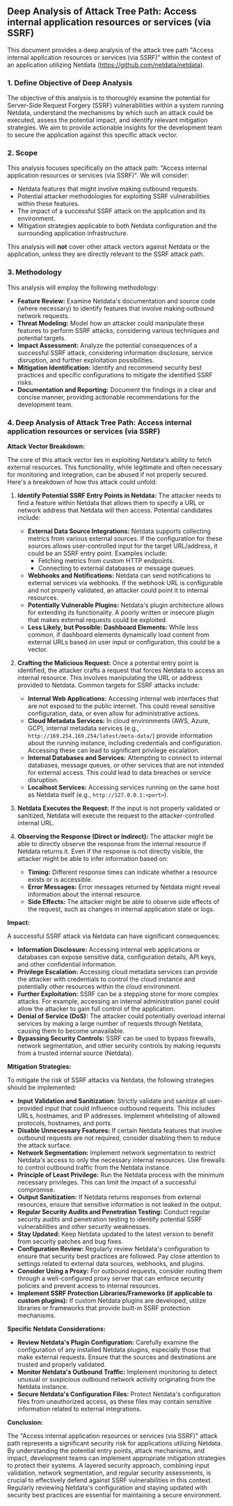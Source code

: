 ## Deep Analysis of Attack Tree Path: Access internal application resources or services (via SSRF)

This document provides a deep analysis of the attack tree path "Access internal application resources or services (via SSRF)" within the context of an application utilizing Netdata (https://github.com/netdata/netdata).

### 1. Define Objective of Deep Analysis

The objective of this analysis is to thoroughly examine the potential for Server-Side Request Forgery (SSRF) vulnerabilities within a system running Netdata, understand the mechanisms by which such an attack could be executed, assess the potential impact, and identify relevant mitigation strategies. We aim to provide actionable insights for the development team to secure the application against this specific attack vector.

### 2. Scope

This analysis focuses specifically on the attack path: "Access internal application resources or services (via SSRF)". We will consider:

*   Netdata features that might involve making outbound requests.
*   Potential attacker methodologies for exploiting SSRF vulnerabilities within these features.
*   The impact of a successful SSRF attack on the application and its environment.
*   Mitigation strategies applicable to both Netdata configuration and the surrounding application infrastructure.

This analysis will **not** cover other attack vectors against Netdata or the application, unless they are directly relevant to the SSRF attack path.

### 3. Methodology

This analysis will employ the following methodology:

*   **Feature Review:** Examine Netdata's documentation and source code (where necessary) to identify features that involve making outbound network requests.
*   **Threat Modeling:**  Model how an attacker could manipulate these features to perform SSRF attacks, considering various techniques and potential targets.
*   **Impact Assessment:** Analyze the potential consequences of a successful SSRF attack, considering information disclosure, service disruption, and further exploitation possibilities.
*   **Mitigation Identification:**  Identify and recommend security best practices and specific configurations to mitigate the identified SSRF risks.
*   **Documentation and Reporting:**  Document the findings in a clear and concise manner, providing actionable recommendations for the development team.

### 4. Deep Analysis of Attack Tree Path: Access internal application resources or services (via SSRF)

**Attack Vector Breakdown:**

The core of this attack vector lies in exploiting Netdata's ability to fetch external resources. This functionality, while legitimate and often necessary for monitoring and integration, can be abused if not properly secured. Here's a breakdown of how this attack could unfold:

1. **Identify Potential SSRF Entry Points in Netdata:**  The attacker needs to find a feature within Netdata that allows them to specify a URL or network address that Netdata will then access. Potential candidates include:

    *   **External Data Source Integrations:** Netdata supports collecting metrics from various external sources. If the configuration for these sources allows user-controlled input for the target URL/address, it could be an SSRF entry point. Examples include:
        *   Fetching metrics from custom HTTP endpoints.
        *   Connecting to external databases or message queues.
    *   **Webhooks and Notifications:** Netdata can send notifications to external services via webhooks. If the webhook URL is configurable and not properly validated, an attacker could point it to internal resources.
    *   **Potentially Vulnerable Plugins:** Netdata's plugin architecture allows for extending its functionality. A poorly written or insecure plugin that makes external requests could be exploited.
    *   **Less Likely, but Possible: Dashboard Elements:**  While less common, if dashboard elements dynamically load content from external URLs based on user input or configuration, this could be a vector.

2. **Crafting the Malicious Request:** Once a potential entry point is identified, the attacker crafts a request that forces Netdata to access an internal resource. This involves manipulating the URL or address provided to Netdata. Common targets for SSRF attacks include:

    *   **Internal Web Applications:** Accessing internal web interfaces that are not exposed to the public internet. This could reveal sensitive configuration, data, or even allow for administrative actions.
    *   **Cloud Metadata Services:**  In cloud environments (AWS, Azure, GCP), internal metadata services (e.g., `http://169.254.169.254/latest/meta-data/`) provide information about the running instance, including credentials and configuration. Accessing these can lead to significant privilege escalation.
    *   **Internal Databases and Services:**  Attempting to connect to internal databases, message queues, or other services that are not intended for external access. This could lead to data breaches or service disruption.
    *   **Localhost Services:**  Accessing services running on the same host as Netdata itself (e.g., `http://127.0.0.1:<port>`).

3. **Netdata Executes the Request:**  If the input is not properly validated or sanitized, Netdata will execute the request to the attacker-controlled internal URL.

4. **Observing the Response (Direct or Indirect):** The attacker might be able to directly observe the response from the internal resource if Netdata returns it. Even if the response is not directly visible, the attacker might be able to infer information based on:

    *   **Timing:**  Different response times can indicate whether a resource exists or is accessible.
    *   **Error Messages:**  Error messages returned by Netdata might reveal information about the internal resource.
    *   **Side Effects:**  The attacker might be able to observe side effects of the request, such as changes in internal application state or logs.

**Impact:**

A successful SSRF attack via Netdata can have significant consequences:

*   **Information Disclosure:** Accessing internal web applications or databases can expose sensitive data, configuration details, API keys, and other confidential information.
*   **Privilege Escalation:** Accessing cloud metadata services can provide the attacker with credentials to control the cloud instance and potentially other resources within the cloud environment.
*   **Further Exploitation:**  SSRF can be a stepping stone for more complex attacks. For example, accessing an internal administration panel could allow the attacker to gain full control of the application.
*   **Denial of Service (DoS):**  The attacker could potentially overload internal services by making a large number of requests through Netdata, causing them to become unavailable.
*   **Bypassing Security Controls:** SSRF can be used to bypass firewalls, network segmentation, and other security controls by making requests from a trusted internal source (Netdata).

**Mitigation Strategies:**

To mitigate the risk of SSRF attacks via Netdata, the following strategies should be implemented:

*   **Input Validation and Sanitization:**  Strictly validate and sanitize all user-provided input that could influence outbound requests. This includes URLs, hostnames, and IP addresses. Implement whitelisting of allowed protocols, hostnames, and ports.
*   **Disable Unnecessary Features:** If certain Netdata features that involve outbound requests are not required, consider disabling them to reduce the attack surface.
*   **Network Segmentation:**  Implement network segmentation to restrict Netdata's access to only the necessary internal resources. Use firewalls to control outbound traffic from the Netdata instance.
*   **Principle of Least Privilege:**  Run the Netdata process with the minimum necessary privileges. This can limit the impact of a successful compromise.
*   **Output Sanitization:** If Netdata returns responses from external resources, ensure that sensitive information is not leaked in the output.
*   **Regular Security Audits and Penetration Testing:** Conduct regular security audits and penetration testing to identify potential SSRF vulnerabilities and other security weaknesses.
*   **Stay Updated:** Keep Netdata updated to the latest version to benefit from security patches and bug fixes.
*   **Configuration Review:** Regularly review Netdata's configuration to ensure that security best practices are followed. Pay close attention to settings related to external data sources, webhooks, and plugins.
*   **Consider Using a Proxy:**  For outbound requests, consider routing them through a well-configured proxy server that can enforce security policies and prevent access to internal resources.
*   **Implement SSRF Protection Libraries/Frameworks (if applicable to custom plugins):** If custom Netdata plugins are developed, utilize libraries or frameworks that provide built-in SSRF protection mechanisms.

**Specific Netdata Considerations:**

*   **Review Netdata's Plugin Configuration:** Carefully examine the configuration of any installed Netdata plugins, especially those that make external requests. Ensure that the sources and destinations are trusted and properly validated.
*   **Monitor Netdata's Outbound Traffic:** Implement monitoring to detect unusual or suspicious outbound network activity originating from the Netdata instance.
*   **Secure Netdata's Configuration Files:** Protect Netdata's configuration files from unauthorized access, as these files may contain sensitive information related to external integrations.

**Conclusion:**

The "Access internal application resources or services (via SSRF)" attack path represents a significant security risk for applications utilizing Netdata. By understanding the potential entry points, attack mechanisms, and impact, development teams can implement appropriate mitigation strategies to protect their systems. A layered security approach, combining input validation, network segmentation, and regular security assessments, is crucial to effectively defend against SSRF vulnerabilities in this context. Regularly reviewing Netdata's configuration and staying updated with security best practices are essential for maintaining a secure environment.